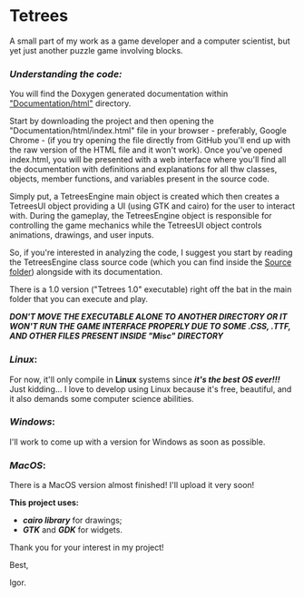 # Tetrees
A small part of my work as a game developer and a computer scientist, but yet just another puzzle game involving blocks.

### **_Understanding the code:_**

You will find the Doxygen generated documentation within ["Documentation/html"](https://github.com/ibutta/Tetrees/tree/master/Documentation/html) directory.

Start by downloading the project and then opening the "Documentation/html/index.html" file in your browser - preferably, Google Chrome - (if you try opening the file directly from GitHub you'll end up with the raw version of the HTML file and it won't work). Once you've opened index.html, you will be presented with a web interface where you'll find all the documentation with definitions and explanations for all thw classes, objects, member functions, and variables present in the source code.

Simply put, a TetreesEngine main object is created which then creates a TetreesUI object providing a UI (using GTK and cairo) 
for the user to interact with. During the gameplay, the TetreesEngine object is responsible for controlling the game mechanics while the TetreesUI object controls animations, drawings, and user inputs.

So, if you're interested in analyzing the code, I suggest you start by reading the TetreesEngine class source code (which you
can find inside the [Source folder](https://github.com/ibutta/Tetrees/tree/master/Source)) alongside with its documentation.

There is a 1.0 version ("Tetrees 1.0" executable) right off the bat in the main folder that you can execute and play. 

***DON'T MOVE THE EXECUTABLE ALONE TO ANOTHER DIRECTORY OR IT WON'T RUN THE GAME INTERFACE PROPERLY DUE TO SOME .CSS, .TTF, 
AND OTHER FILES PRESENT INSIDE "Misc" DIRECTORY***

### **_Linux_**:
For now, it'll only compile in **Linux** systems since **_it's the best OS ever!!!_** Just kidding... I love to develop
using Linux because it's free, beautiful, and it also demands some computer science abilities. 

### **_Windows_**: 
I'll work to come up with a version for Windows as soon as possible.

### **_MacOS_**: 
There is a MacOS version almost finished! I'll upload it very soon!


**This project uses:**
  - **_cairo library_** for drawings;
  - **_GTK_** and **_GDK_** for widgets.

Thank you for your interest in my project!

Best,

Igor.
